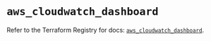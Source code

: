 # `aws_cloudwatch_dashboard`

Refer to the Terraform Registry for docs: [`aws_cloudwatch_dashboard`](https://registry.terraform.io/providers/hashicorp/aws/5.56.0/docs/resources/cloudwatch_dashboard).

